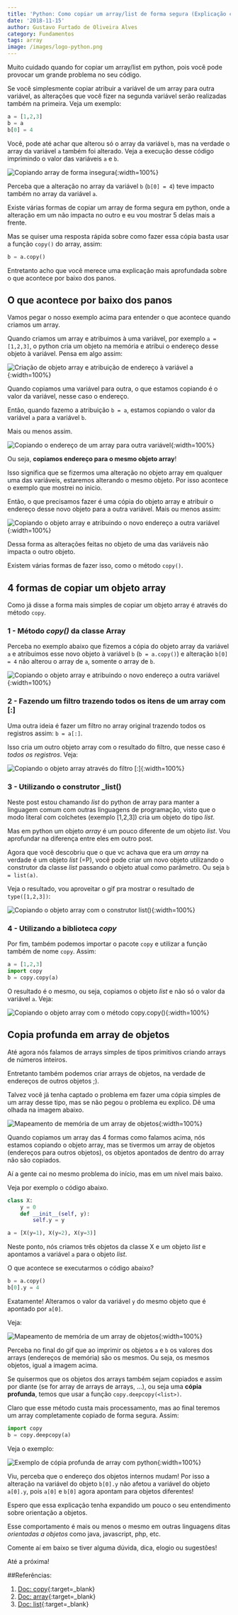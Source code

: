 ```yaml
---
title: 'Python: Como copiar um array/list de forma segura (Explicação completa)'
date: '2018-11-15'
author: Gustavo Furtado de Oliveira Alves
category: Fundamentos
tags: array
image: /images/logo-python.png
---
```


Muito cuidado quando for copiar um array/list em python, pois você pode provocar um grande problema no seu código.

Se você simplesmente copiar atribuir a variável de um array para outra variável,
as alterações que você fizer na segunda variável serão realizadas também na primeira.
Veja um exemplo:

```python
a = [1,2,3]
b = a
b[0] = 4
```

Você, pode até achar que alterou só o array da variável `b`,
mas na verdade o array da variável `a` também foi alterado.
Veja a execução desse código imprimindo o valor das variáveis `a` e `b`.

![Copiando array de forma insegura](/images/copiar-array-seguramente/copiando-mesmo-array.gif){:width=100%}

Perceba que a alteração no array da variável `b` (`b[0] = 4`)
teve impacto também no array da variável `a`.

Existe várias formas de copiar um array de forma segura em python, onde a alteração em um não impacta no outro
e eu vou mostrar 5 delas mais a frente.

Mas se quiser uma resposta rápida sobre como fazer essa cópia basta usar a função `copy()` do array, assim:

```python
b = a.copy()
```

Entretanto acho que você merece uma explicação mais aprofundada sobre o que acontece por baixo dos panos.

## O que acontece por baixo dos panos

Vamos pegar o nosso exemplo acima para entender o que acontece quando criamos um array.

Quando criamos um array e atribuimos à uma variável, por exemplo `a = [1,2,3]`,
o python cria um objeto na memória e atribui o endereço desse objeto à variável.
Pensa em algo assim:

![Criação de objeto array e atribuição de endereço à variável a](/images/copiar-array-seguramente/objeto-array-endereco-variavel.png){:width=100%}

Quando copiamos uma variável para outra, o que estamos copiando é o valor da variável, nesse caso o endereço.

Então, quando fazemo a atribuição `b = a`, estamos copiando o valor da variável `a` para a variável `b`.

Mais ou menos assim.

![Copiando o endereço de um array para outra variável](/images/copiar-array-seguramente/copia-endereco-para-outra-variavel.png){:width=100%}

Ou seja, **copiamos endereço para o mesmo objeto array**!

Isso significa que se fizermos uma alteração no objeto array em qualquer uma das variáveis,
estaremos alterando o mesmo objeto. Por isso acontece o exemplo que mostrei no inicio.

Então, o que precisamos fazer é uma cópia do objeto array e atribuir o endereço desse novo objeto para a outra variável.
Mais ou menos assim:

![Copiando o objeto array e atribuindo o novo endereço a outra variável](/images/copiar-array-seguramente/copiando-objeto-array.png){:width=100%}

Dessa forma as alterações feitas no objeto de uma das variáveis não impacta o outro objeto.

Existem várias formas de fazer isso, como o método `copy()`.

## 4 formas de copiar um objeto array

Como já disse a forma mais simples de copiar um objeto array é através do método `copy`.

### 1 - Método _copy()_ da classe Array

Perceba no exemplo abaixo que fizemos a cópia do objeto array da variável `a` e atribuimos esse novo objeto à variável `b` (`b = a.copy()`) e alteração `b[0] = 4` não alterou o array de `a`, somente o array de `b`.

![Copiando o objeto array e atribuindo o novo endereço a outra variável](/images/copiar-array-seguramente/copiando-array-metodo-copy.gif){:width=100%}

### 2 - Fazendo um filtro trazendo todos os itens de um array com [:]

Uma outra ideia é fazer um filtro no array original trazendo todos os registros assim: `b = a[:]`.

Isso cria um outro objeto array com o resultado do filtro, que nesse caso é _todos os registros_.
Veja:

![Copiando o objeto array através do filtro [:]](/images/copiar-array-seguramente/copiando-array-atraves-de-filtro.gif){:width=100%}

### 3 - Utilizando o construtor _list(<list>)

Neste post estou chamando _list_ do python de array para manter a linguagem comum com outras linguagens de programação,
visto que o modo literal com colchetes (exemplo [1,2,3]) cria um objeto do tipo _list_.

Mas em python um objeto _array_ é um pouco diferente de um objeto _list_.
Vou aprofundar na diferença entre eles em outro post.

Agora que você descobriu que o que vc achava que era um _array_ na verdade é um objeto _list_ (=P),
você pode criar um novo objeto utilizando o construtor da classe _list_ passando o objeto atual como parâmetro.
Ou seja `b = list(a)`.

Veja o resultado, vou aproveitar o gif pra mostrar o resultado de `type([1,2,3])`:

![Copiando o objeto array com o construtor list(<list>)](/images/copiar-array-seguramente/copiando-array-com-construtor-list.gif){:width=100%}

### 4 - Utilizando a biblioteca _copy_

Por fim, também podemos importar o pacote `copy` e utilizar a função também de nome `copy`. Assim:

```python
a = [1,2,3]
import copy
b = copy.copy(a)
```

O resultado é o mesmo, ou seja, copiamos o objeto _list_ e não só o valor da variável `a`. Veja:

![Copiando o objeto array com o método copy.copy()](/images/copiar-array-seguramente/copiando-array-com-metodo-copy.gif){:width=100%}

## Copia profunda em array de objetos

Até agora nós falamos de arrays simples de tipos primitivos criando arrays de números inteiros.

Entretanto também podemos criar arrays de objetos, na verdade de endereços de outros objetos ;).

Talvez você já tenha captado o problema em fazer uma cópia simples de um array desse tipo,
mas se não pegou o problema eu explico. Dê uma olhada na imagem abaixo.

![Mapeamento de memória de um array de objetos](/images/copiar-array-seguramente/copiando-objeto-array-de-objetos.png){:width=100%}

Quando copiamos um array das 4 formas como falamos acima, nós estamos copiando o objeto array,
mas se tivermos um array de objetos (endereços para outros objetos), os objetos apontados de dentro do array não são copiados.

Aí a gente cai no mesmo problema do início, mas em um nível mais baixo.

Veja por exemplo o código abaixo.

```python
class X:
    y = 0
    def __init__(self, y):
        self.y = y

a = [X(y=1), X(y=2), X(y=3)]
```

Neste ponto, nós criamos três objetos da classe X e um objeto _list_ e apontamos a variável `a` para o objeto _list_.

O que acontece se executarmos o código abaixo?

```python
b = a.copy()
b[0].y = 4
```

Exatamente! Alteramos o valor da variável `y` do mesmo objeto que é apontado por `a[0]`.

Veja:

![Mapeamento de memória de um array de objetos](/images/copiar-array-seguramente/copia-objeto-array-com-mesmos-objetos.gif){:width=100%}

Perceba no final do gif que ao imprimir os objetos `a` e `b` os valores dos arrays (endereços de memória) são os mesmos.
Ou seja, os mesmos objetos, igual a imagem acima.

Se quisermos que os objetos dos arrays também sejam copiados e assim por diante (se for array de arrays de arrays, ...),
ou seja uma **cópia profunda**, temos que usar a função `copy.deepcopy(<list>)`.

Claro que esse método custa mais processamento, mas ao final teremos um array completamente copiado de forma segura.
Assim:

```python
import copy
b = copy.deepcopy(a)
```

Veja o exemplo:

![Exemplo de cópia profunda de array com python](/images/copiar-array-seguramente/copy-deepcopy.gif){:width=100%}

Viu, perceba que o endereço dos objetos internos mudam! Por isso a alteração na variável do objeto `b[0].y`
não afetou a variável do objeto `a[0].y`, pois `a[0]` e `b[0]` agora apontam para objetos diferentes!

Espero que essa explicação tenha expandido um pouco o seu entendimento sobre orientação a objetos.

Esse comportamento é mais ou menos o mesmo em outras linguagens ditas _orientadas a objetos_ como java, javascript, php, etc.

Comente aí em baixo se tiver alguma dúvida, dica, elogio ou sugestões!

Até a próxima!

##Referências:

1. [Doc: copy](https://docs.python.org/3/library/copy.html){:target=\_blank}
2. [Doc: array](https://docs.python.org/3/library/array.html){:target=\_blank}
3. [Doc: list](https://docs.python.org/3/tutorial/datastructures.html#more-on-lists){:target=\_blank}
